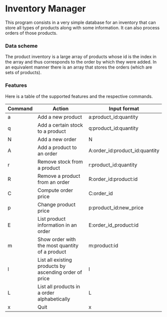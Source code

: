 # Inventory Manager

This program consists in a very simple database for an inventory that can store all types of products along with some information. It can also process orders of those products.

### Data scheme

The product inventory is a large array of products whose id is the index in the array and thus corresponds to the order by which they were added. In an equivalent manner there is an array that stores the orders (which are sets of products).

### Features

Here is a table of the supported features and the respective commands.

| Command | Action | Input format |
| ------- | ------ | ------------ |
| a | Add a new product | a:product_id:quantity |
| q | Add a certain stock to a product | q:product_id:quantity |
| N | Add a new order | N |
| A | Add a product to an order | A:order_id:product_id:quantity |
| r | Remove stock from a product | r:product_id:quantity |
| R | Remove a product from an order | R:order_id:product:id |
| C | Compute order price | C:order_id |
| p | Change product price | p:product_id:new_price |
| E | List product information in an order | E:order_id_product:id |
| m | Show order with the most quantity of a product | m:product:id |
| l | List all existing products by ascending order of price | l |
| L | List all products in a order alphabetically | L |
| x | Quit | x |





